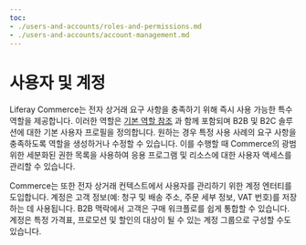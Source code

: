 ```yaml
---
toc:
- ./users-and-accounts/roles-and-permissions.md
- ./users-and-accounts/account-management.md
---
```

# 사용자 및 계정

Liferay Commerce는 전자 상거래 요구 사항을 충족하기 위해 즉시 사용 가능한 특수 역할을 제공합니다. 이러한 역할은 [기본 역할 참조](https://learn.liferay.com/w/dxp/users-and-permissions/roles-and-permissions/default-roles-reference) 과 함께 포함되며 B2B 및 B2C 솔루션에 대한 기본 사용자 프로필을 정의합니다. 원하는 경우 특정 사용 사례의 요구 사항을 충족하도록 역할을 생성하거나 수정할 수 있습니다. 이를 수행할 때 Commerce의 광범위한 세분화된 권한 목록을 사용하여 응용 프로그램 및 리소스에 대한 사용자 액세스를 관리할 수 있습니다.

Commerce는 또한 전자 상거래 컨텍스트에서 사용자를 관리하기 위한 계정 엔터티를 도입합니다. 계정은 고객 정보(예: 청구 및 배송 주소, 주문 세부 정보, VAT 번호)를 저장하는 데 사용됩니다. B2B 맥락에서 고객은 구매 워크플로를 쉽게 통합할 수 있습니다. 계정은 특정 가격표, 프로모션 및 할인의 대상이 될 수 있는 계정 그룹으로 구성할 수도 있습니다.
